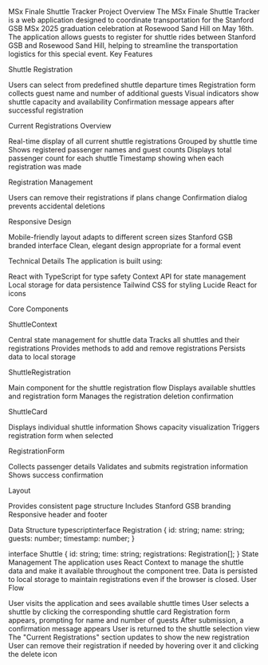 MSx Finale Shuttle Tracker
Project Overview
The MSx Finale Shuttle Tracker is a web application designed to coordinate transportation for the Stanford GSB MSx 2025 graduation celebration at Rosewood Sand Hill on May 16th. The application allows guests to register for shuttle rides between Stanford GSB and Rosewood Sand Hill, helping to streamline the transportation logistics for this special event.
Key Features

Shuttle Registration

Users can select from predefined shuttle departure times
Registration form collects guest name and number of additional guests
Visual indicators show shuttle capacity and availability
Confirmation message appears after successful registration


Current Registrations Overview

Real-time display of all current shuttle registrations
Grouped by shuttle time
Shows registered passenger names and guest counts
Displays total passenger count for each shuttle
Timestamp showing when each registration was made


Registration Management

Users can remove their registrations if plans change
Confirmation dialog prevents accidental deletions


Responsive Design

Mobile-friendly layout adapts to different screen sizes
Stanford GSB branded interface
Clean, elegant design appropriate for a formal event



Technical Details
The application is built using:

React with TypeScript for type safety
Context API for state management
Local storage for data persistence
Tailwind CSS for styling
Lucide React for icons

Core Components

ShuttleContext

Central state management for shuttle data
Tracks all shuttles and their registrations
Provides methods to add and remove registrations
Persists data to local storage


ShuttleRegistration

Main component for the shuttle registration flow
Displays available shuttles and registration form
Manages the registration deletion confirmation


ShuttleCard

Displays individual shuttle information
Shows capacity visualization
Triggers registration form when selected


RegistrationForm

Collects passenger details
Validates and submits registration information
Shows success confirmation


Layout

Provides consistent page structure
Includes Stanford GSB branding
Responsive header and footer



Data Structure
typescriptinterface Registration {
  id: string;
  name: string;
  guests: number;
  timestamp: number;
}

interface Shuttle {
  id: string;
  time: string;
  registrations: Registration[];
}
State Management
The application uses React Context to manage the shuttle data and make it available throughout the component tree. Data is persisted to local storage to maintain registrations even if the browser is closed.
User Flow

User visits the application and sees available shuttle times
User selects a shuttle by clicking the corresponding shuttle card
Registration form appears, prompting for name and number of guests
After submission, a confirmation message appears
User is returned to the shuttle selection view
The "Current Registrations" section updates to show the new registration
User can remove their registration if needed by hovering over it and clicking the delete icon 